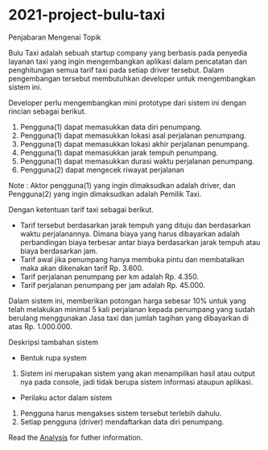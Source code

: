 # 2021-project-bulu-taxi

Penjabaran Mengenai Topik

Bulu Taxi adalah sebuah startup company yang berbasis pada penyedia layanan taxi yang ingin mengembangkan aplikasi dalam pencatatan dan penghitungan semua tarif taxi pada setiap driver tersebut. Dalam pengembangan tersebut membutuhkan developer untuk mengembangkan sistem ini. 

Developer perlu mengembangkan mini prototype dari sistem ini dengan rincian sebagai berikut.
1. Pengguna(1) dapat memasukkan data diri penumpang.
2. Pengguna(1) dapat memasukkan lokasi asal perjalanan penumpang.
3. Pengguna(1) dapat memasukkan lokasi akhir perjalanan penumpang.
4. Pengguna(1) dapat memasukkan jarak tempuh penumpang.
5. Pengguna(1) dapat memasukkan durasi waktu perjalanan penumpang.
6. Pengguna(2) dapat mengecek riwayat perjalanan

Note : Aktor pengguna(1) yang ingin dimaksudkan adalah driver, dan Pengguna(2) yang ingin dimaksudkan adalah Pemilik Taxi.

Dengan ketentuan tarif taxi sebagai berikut.
- Tarif tersebut berdasarkan jarak tempuh yang dituju dan berdasarkan waktu perjalanannya. Dimana biaya yang harus dibayarkan adalah perbandingan biaya terbesar antar biaya berdasarkan jarak tempuh  atau biaya berdasarkan jam. 
- Tarif awal jika penumpang hanya membuka pintu dan membatalkan maka akan dikenakan tarif Rp. 3.600.
- Tarif perjalanan penumpang per km adalah Rp. 4.350. 
- Tarif perjalanan penumpang per jam adalah Rp. 45.000.

Dalam sistem ini, memberikan potongan harga sebesar 10% untuk yang telah melakukan minimal 5 kali perjalanan kepada penumpang yang sudah berulang menggunakan Jasa taxi dan jumlah tagihan yang dibayarkan di atas Rp. 1.000.000.

Deskripsi tambahan sistem
- Bentuk rupa system
1) Sistem ini merupakan sistem yang akan menampilkan hasil atau output nya pada console, jadi tidak berupa sistem informasi ataupun aplikasi.

- Perilaku actor dalam sistem
1) Pengguna harus mengakses sistem tersebut terlebih dahulu.
2) Setiap pengguna (driver) mendaftarkan data diri penumpang.

Read the [Analysis](/analysis.md) for futher information.
